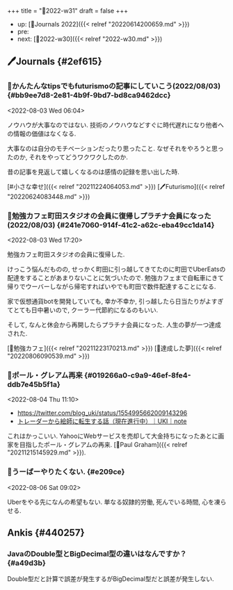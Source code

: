 +++
title = "📓2022-w31"
draft = false
+++

-   up: [📅Journals 2022]({{< relref "20220614200659.md" >}})
-   pre:
-   next: [📓2022-w30]({{< relref "2022-w30.md" >}})


## 🖊Journals {#2ef615}


### 💭かんたんなtipsでもfuturismoの記事にしていこう(2022/08/03) {#bb9ee7d8-2e81-4b9f-9bd7-bd8ca9462dcc}

<span class="timestamp-wrapper"><span class="timestamp">&lt;2022-08-03 Wed 06:04&gt;</span></span>

ノウハウが大事なのではない. 技術のノウハウなどすぐに時代遅れになり他者への情報の価値はなくなる.

大事なのは自分のモチベーションだったり思ったこと. なぜそれをやろうと思ったのか, それをやってどうワクワクしたのか.

昔の記事を見返して嬉しくなるのは感情の記録を思い出した時.

[#小さな幸せ]({{< relref "20211224064053.md" >}}) [🖊Futurismo]({{< relref "20220624083448.md" >}})


### 💭勉強カフェ町田スタジオの会員に復帰しプラチナ会員になった(2022/08/03) {#241e7060-914f-41c2-a62c-eba49cc1da14}

<span class="timestamp-wrapper"><span class="timestamp">&lt;2022-08-03 Wed 17:20&gt;</span></span>

勉強カフェ町田スタジオの会員に復帰した.

けっこう悩んだものの, せっかく町田に引っ越してきてたのに町田でUberEatsの配達をすることがあまりないことに気づいたので. 勉強カフェまで自転車にきて帰りでウーバーしながら帰宅すればいやでも町田で数件配達することになる.

家で仮想通貨botを開発していても, 幸か不幸か, 引っ越したら日当たりがよすぎてとても日中暑いので, クーラー代節約になるのもいい.

そして, なんと休会から再開したらプラチナ会員になった. 人生の夢が一つ達成された.

[🔖勉強カフェ]({{< relref "20211223170213.md" >}}) [🦊達成した夢]({{< relref "20220806090539.md" >}})


### 💭ポール・グレアム再来 {#019266a0-c9a9-46ef-8fe4-ddb7e45b5f1a}

<span class="timestamp-wrapper"><span class="timestamp">&lt;2022-08-04 Thu 11:10&gt;</span></span>

-   <https://twitter.com/blog_uki/status/1554995662009143296>
-   [トレーダーから絵師に転生する話（現在進行中）｜UKI｜note](https://note.com/uki_profit/n/n22a488a441ee)

これはかっこいい. YahooにWebサービスを売却して大金持ちになったあとに画家を目指したポール・グレアムの再来. [👨Paul Graham]({{< relref "20211215145929.md" >}}).


### 💭うーばーやりたくない. {#e209ce}

<span class="timestamp-wrapper"><span class="timestamp">&lt;2022-08-06 Sat 09:02&gt;</span></span>

Uberをやる先になんの希望もない. 単なる奴隷的労働, 死んでいる時間, 心を凍らせる.


## Ankis {#440257}


### JavaのDouble型とBigDecimal型の違いはなんですか？ {#a49d3b}

Double型だと計算で誤差が発生するがBigDecimal型だと誤差が発生しない.
